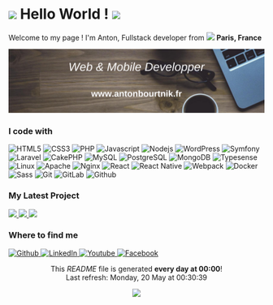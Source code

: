 <h1>
    <img src="https://emojis.slackmojis.com/emojis/images/1588177020/8809/wave_hello.gif?1588177020" width="30"/> Hello World ! <img src="https://emojis.slackmojis.com/emojis/images/1588177020/8809/wave_hello.gif?1588177020" width="30"/>
</h1>

<p>Welcome to my page ! I'm Anton, Fullstack developer from <img src="https://image.flaticon.com/icons/svg/197/197560.svg" width="13"/> <b>Paris, France</b></p>

<img src="https://raw.githubusercontent.com/abourtnik/abourtnik/master/hero.png" alt="banner Anton Bourtnik">

<h3>I code with </h3>

<p>
    <img alt="HTML5" src="https://img.shields.io/badge/-HTML5-E34F26?style=flat-square&logo=html5&logoColor=white" />
    <img alt="CSS3" src="http://img.shields.io/badge/-CSS3-254BDE?style=flat-square&logo=css3&logoColor=white">
    <img alt="PHP" src="https://img.shields.io/badge/-PHP-777CB5?style=flat-square&logo=php&logoColor=white" >
    <img alt="Javascript" src="http://img.shields.io/badge/-Javascript-F0D91D?style=flat-square&logo=javascript&logoColor=white">
    <img alt="Nodejs" src="https://img.shields.io/badge/-Nodejs-43853d?style=flat-square&logo=Node.js&logoColor=white" />
    <img alt="WordPress" src="http://img.shields.io/badge/-WordPress-217296?style=flat-square&logo=wordpress&logoColor=white"/>
    <img alt="Symfony" src="http://img.shields.io/badge/-Symfony-000000?style=flat-square&logo=symfony&logoColor=white">
    <img alt="Laravel" src="http://img.shields.io/badge/-Laravel-EC4E43?style=flat-square&logo=laravel&logoColor=white">
    <img alt="CakePHP" src="http://img.shields.io/badge/-CakePHP-CE3B42?style=flat-square&logo=cakephp&logoColor=white">
    <img alt="MySQL" src="http://img.shields.io/badge/-MySQL-E27612?style=flat-square&logo=mysql&logoColor=white">
    <img alt="PostgreSQL" src="http://img.shields.io/badge/-PostgreSQL-32648D?style=flat-square&logo=postgresql&logoColor=white">
    <img alt="MongoDB" src="https://img.shields.io/badge/-MongoDB-13aa52?style=flat-square&logo=mongodb&logoColor=white" />
    <img alt="Typesense" src="https://img.shields.io/badge/-Typesense-0400AB?style=flat-square&logo=typesense&logoColor=white" />
    <img alt="Linux" src="http://img.shields.io/badge/-Linux-F8CC30?style=flat-square&logo=linux&logoColor=white" />
    <img alt="Apache" src="http://img.shields.io/badge/-Apache-A50001?style=flat-square&logo=apache&logoColor=white" />
    <img alt="Nginx" src="http://img.shields.io/badge/-Nginx-009237?style=flat-square&logo=nginx&logoColor=white" />
    <img alt="React" src="https://img.shields.io/badge/-React-45b8d8?style=flat-square&logo=react&logoColor=white" />
    <img alt="React Native" src="https://img.shields.io/badge/-ReactNative-45b8d8?style=flat-square&logo=react&logoColor=white" />
    <img alt="Webpack" src="https://img.shields.io/badge/-Webpack-8DD6F9?style=flat-square&logo=webpack&logoColor=white" />
    <img alt="Docker" src="https://img.shields.io/badge/-Docker-46a2f1?style=flat-square&logo=docker&logoColor=white" />
    <img alt="Sass" src="https://img.shields.io/badge/-Sass-CC6699?style=flat-square&logo=sass&logoColor=white" />
    <img alt="Git" src="https://img.shields.io/badge/-Git-F05032?style=flat-square&logo=git&logoColor=white" />
    <img alt="GitLab" src="http://img.shields.io/badge/-GitLab-F56A26?style=flat-square&logo=gitlab&logoColor=white" />
    <img alt="Github" src="http://img.shields.io/badge/-Github-161414?style=flat-square&logo=github&logoColor=white" />
</p>

<h3>My Latest Project</h3>
<p>
        <a href="https:&#x2F;&#x2F;www.clip-zone.com&#x2F;">
            <img width="200" src="https:&#x2F;&#x2F;www.antonbourtnik.fr&#x2F;img&#x2F;projects&#x2F;clip-zone.png" />
        </a>
        <a href="https:&#x2F;&#x2F;popcorn.antonbourtnik.fr">
            <img width="200" src="https:&#x2F;&#x2F;www.antonbourtnik.fr&#x2F;img&#x2F;projects&#x2F;popcorn.png" />
        </a>
        <a href="https:&#x2F;&#x2F;www.emojisworld.fr&#x2F;">
            <img width="200" src="https:&#x2F;&#x2F;www.antonbourtnik.fr&#x2F;img&#x2F;projects&#x2F;emojis-world.png" />
        </a>
</p>

<h3>Where to find me</h3>
<p>
    <a href="https://github.com/abourtnik" target="_blank">
        <img alt="Github" src="https://img.shields.io/badge/GitHub-%2312100E.svg?&style=for-the-badge&logo=Github&logoColor=white" />
    </a>
    <a href="https://www.linkedin.com/in/anton-bourtnik" target="_blank">
        <img alt="LinkedIn" src="https://img.shields.io/badge/linkedin-%230077B5.svg?&style=for-the-badge&logo=linkedin&logoColor=white" />
    </a>
    <a href="https://www.youtube.com/channel/UCEsMDHiwi9FBXQ2yRyPI6cw" target="_blank">
        <img alt="Youtube" src="https://img.shields.io/badge/youtube-%23c4302b.svg?&style=for-the-badge&logo=youtube&logoColor=white" />
    </a>
    <a href="https://www.facebook.com/antonbourtnikfreelance" target="_blank">
        <img alt="Facebook" src="https://img.shields.io/badge/facebook-%233b5998.svg?&style=for-the-badge&logo=facebook&logoColor=white" />
    </a>
</p>

<p align="center">
    This <i>README</i> file is generated <b>every day at 00:00</b>!
    </br>Last refresh: Monday, 20 May at 00:30:39<br />
</p>
<p align="center">
    <img src="https://github.com/abourtnik/abourtnik/workflows/README%20build/badge.svg" />
</p>